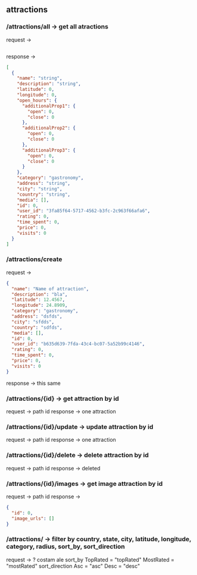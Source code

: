 
## attractions
### /attractions/all -> get all atractions
request ->
```json

```
response ->
```json
[
  {
    "name": "string",
    "description": "string",
    "latitude": 0,
    "longitude": 0,
    "open_hours": {
      "additionalProp1": {
        "open": 0,
        "close": 0
      },
      "additionalProp2": {
        "open": 0,
        "close": 0
      },
      "additionalProp3": {
        "open": 0,
        "close": 0
      }
    },
    "category": "gastronomy",
    "address": "string",
    "city": "string",
    "country": "string",
    "media": [],
    "id": 0,
    "user_id": "3fa85f64-5717-4562-b3fc-2c963f66afa6",
    "rating": 0,
    "time_spent": 0,
    "price": 0,
    "visits": 0
  }
]
```

### /attractions/create

request ->
```json
{
  "name": "Name of attraction",
  "description": "bla",
  "latitude": 12.4567,
  "longitude": 24.8909,
  "category": "gastronomy",
  "address": "dsfds",
  "city": "sfdds",
  "country": "sdfds",
  "media": [],
  "id": 0,
  "user_id": "b635d639-7fda-43c4-bc07-5a52b99c4146",
  "rating": 0,
  "time_spent": 0,
  "price": 0,
  "visits": 0
}
```
response -> this same

### /attractions/{id} -> get attraction by id

request -> path id
response -> one attraction

### /attractions/{id}/update -> update attraction by id

request -> path id
response -> one attraction

### /attractions/{id}/delete -> delete attraction by id

request -> path id
response -> deleted

### /attractions/{id}/images -> get image attraction by id

request -> path id
response ->
```json
{
  "id": 0,
  "image_urls": []
}
```

### /attractions/ -> filter by country, state, city, latitude, longitude, category, radius, sort_by, sort_direction

request ->
? costam ale 
sort_by
    TopRated = "topRated"
    MostRated = "mostRated"
sort_direction
    Asc = "asc"
    Desc = "desc"